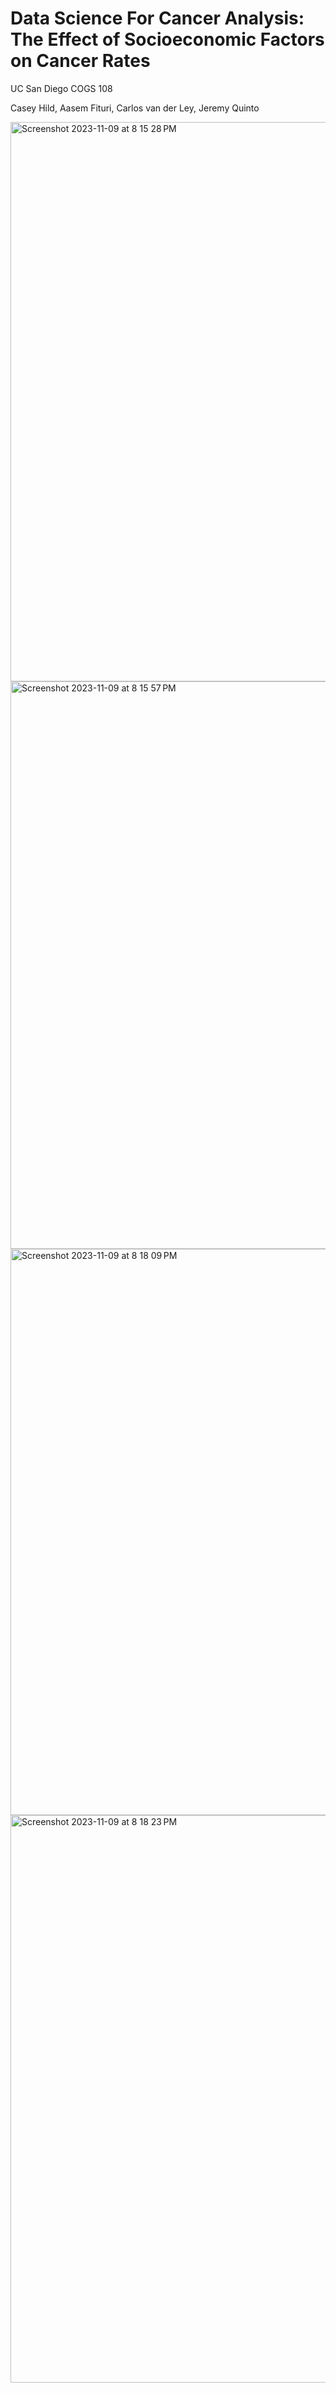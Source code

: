 # Data Science For Cancer Analysis: The Effect of Socioeconomic Factors on Cancer Rates
UC San Diego COGS 108<br>

Casey Hild, Aasem Fituri, Carlos van der Ley, Jeremy Quinto

<img width="895" alt="Screenshot 2023-11-09 at 8 15 28 PM" src="https://github.com/caseyhild/Data-Science-For-Cancer-Analysis/assets/44584719/414f6e55-d23b-4022-a373-a6640d09aac6">
<img width="908" alt="Screenshot 2023-11-09 at 8 15 57 PM" src="https://github.com/caseyhild/Data-Science-For-Cancer-Analysis/assets/44584719/ba57c845-6f6f-4820-9cd6-c3e8abafafb0">
<img width="906" alt="Screenshot 2023-11-09 at 8 18 09 PM" src="https://github.com/caseyhild/Data-Science-For-Cancer-Analysis/assets/44584719/5aad95e5-c9bd-4119-9afc-05b623f71e7b">
<img width="908" alt="Screenshot 2023-11-09 at 8 18 23 PM" src="https://github.com/caseyhild/Data-Science-For-Cancer-Analysis/assets/44584719/5c43172e-a643-46b6-b025-b23967681a16">
